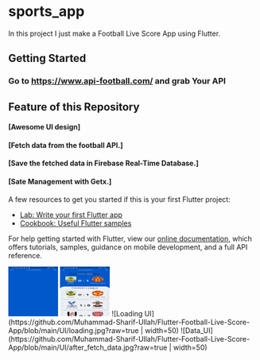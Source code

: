 # sports_app

In this project I just make a Football Live Score App using Flutter.
## Getting Started

### Go to https://www.api-football.com/ and grab Your API

## Feature of this Repository
#### [Awesome UI design]
#### [Fetch data from the football API.]
#### [Save the fetched data in Firebase Real-Time Database.]
#### [Sate Management with Getx.]
 
A few resources to get you started if this is your first Flutter project:

- [Lab: Write your first Flutter app](https://flutter.dev/docs/get-started/codelab)
- [Cookbook: Useful Flutter samples](https://flutter.dev/docs/cookbook)

For help getting started with Flutter, view our
[online documentation](https://flutter.dev/docs), which offers tutorials,
samples, guidance on mobile development, and a full API reference.

<img src="https://github.com/Muhammad-Sharif-Ullah/Flutter-Football-Live-Score-App/blob/main/UI/loading.jpg" width="100" height="100">
<img src="https://github.com/Muhammad-Sharif-Ullah/Flutter-Football-Live-Score-App/blob/main/UI/after_fetch_data.jpg" width="100" height="100">
![Loading UI](https://github.com/Muhammad-Sharif-Ullah/Flutter-Football-Live-Score-App/blob/main/UI/loading.jpg?raw=true | width=50)
![Data_UI](https://github.com/Muhammad-Sharif-Ullah/Flutter-Football-Live-Score-App/blob/main/UI/after_fetch_data.jpg?raw=true | width=50) 

